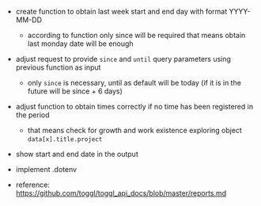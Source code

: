 
- create function to obtain last week start and end day with format YYYY-MM-DD
    - according to function only since will be required that means obtain last monday date will be enough
- adjust request to provide `since` and `until` query parameters using previous function as input
    - only `since` is necessary, until as default will be today (if it is in the future will be since + 6 days)
- adjust function to obtain times correctly if no time has been registered in the period
    - that means check for growth and work existence exploring object `data[x].title.project`
- show start and end date in the output
- implement .dotenv

- reference: https://github.com/toggl/toggl_api_docs/blob/master/reports.md